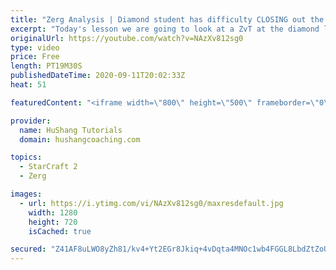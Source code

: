 ```yaml
---
title: "Zerg Analysis | Diamond student has difficulty CLOSING out the MATCH [Starcraft 2]"
excerpt: "Today's lesson we are going to look at a ZvT at the diamond level focusing on the Zerg Analysis. The zerg manages to get into a very strong position but has difficulty closing it out. Let's learn how we can approach this scenario better!  Zerg Analysis | Diamond student has difficulty CLOSING out the"
originalUrl: https://youtube.com/watch?v=NAzXv812sg0
type: video
price: Free
length: PT19M30S
publishedDateTime: 2020-09-11T20:02:33Z
heat: 51

featuredContent: "<iframe width=\"800\" height=\"500\" frameborder=\"0\" src=\"https://www.youtube.com/embed/NAzXv812sg0\" allow=\"accelerometer; autoplay; encrypted-media; gyroscope; picture-in-picture\" allowfullscreen></iframe>"

provider:
  name: HuShang Tutorials
  domain: hushangcoaching.com

topics:
  - StarCraft 2
  - Zerg

images:
  - url: https://i.ytimg.com/vi/NAzXv812sg0/maxresdefault.jpg
    width: 1280
    height: 720
    isCached: true

secured: "Z41AF8uLWO8yZh81/kv4+Yt2EGr8Jkiq+4vDqta4MNOc1wb4FGGL8LbdZtZoUaBk0ZFo7gCJj0JXYE+S4DKlhVwubxzduPLjlXmGWxPm80/e5aJouCF1cI9/jVYPbWg2Z5Bv7VPYzEH0tuZ0uEUfutcUXUTq/K1L1e0IHMYBhDNjj1xfXaPacoMig8Vr68VdxVUME7CYu8MVgNH0EWbcmJ++lJbiphVKu6IHi/KEPiwhje1oh+o5Ai6iHCXSzmHVkFnO96Eio4LudK7MniyMxI9gRmjZpCoixBF/K9pSEmmAYrrCvoLdXRayKHv1tG1gxXp/C0RL6so+Ou5uGwKqHZ7hx9W36x4Vl5HyjqEHQ1Vj4ZCfAMKPu5sIerJLFEs8VMOZrjbfqyfyPEUdWvHlhoZJ+Kmb/7Yq2LDnWi+9KhU=;s7pagjeqPsxacdUHCUPZWw=="
---
```


